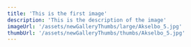 ```yaml
---
title: 'This is the first image'
description: 'This is the description of the image'
imageUrl: '/assets/newGalleryThumbs/large/Akselbo_5.jpg'
thumbUrl: '/assets/newGalleryThumbs/thumbs/Akselbo_5.jpg'
---
```

